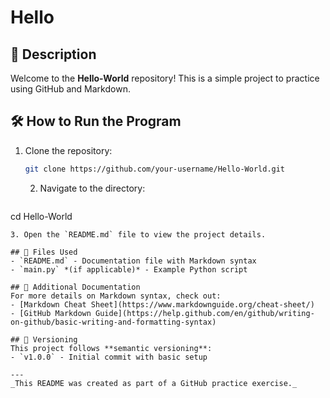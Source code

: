 # Hello

## 📌 Description
Welcome to the **Hello-World** repository! This is a simple project to practice using GitHub and Markdown.

## 🛠 How to Run the Program
1. Clone the repository:
   ```bash
   git clone https://github.com/your-username/Hello-World.git
   ```
   2. Navigate to the directory:
      ```bash
  cd Hello-World
   ```
3. Open the `README.md` file to view the project details.

## 📂 Files Used
- `README.md` - Documentation file with Markdown syntax
- `main.py` *(if applicable)* - Example Python script

## 📖 Additional Documentation
For more details on Markdown syntax, check out:
- [Markdown Cheat Sheet](https://www.markdownguide.org/cheat-sheet/)
- [GitHub Markdown Guide](https://help.github.com/en/github/writing-on-github/basic-writing-and-formatting-syntax)

## 🔄 Versioning
This project follows **semantic versioning**:
- `v1.0.0` - Initial commit with basic setup

---
_This README was created as part of a GitHub practice exercise._
